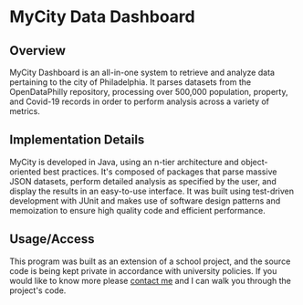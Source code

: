 # MyCity Data Dashboard

## Overview

MyCity Dashboard is an all-in-one system to retrieve and analyze data pertaining to the city of Philadelphia. It parses datasets from the OpenDataPhilly repository, processing over 500,000 population, property, and Covid-19 records in order to perform analysis across a variety of metrics.

## Implementation Details

MyCity is developed in Java, using an n-tier architecture and object-oriented best practices. It's composed of packages that parse massive JSON datasets, perform detailed analysis as specified by the user, and display the results in an easy-to-use interface. It was built using test-driven development with JUnit and makes use of software design patterns and memoization to ensure high quality code and efficient performance.

## Usage/Access

This program was built as an extension of a school project, and the source code is being kept private in accordance with university policies. If you would like to know more please [contact me](mailto:jeremygleason@icloud.com) and I can walk you through the project's code.
